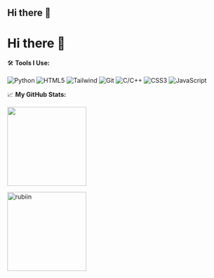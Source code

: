 ## Hi there 👋

<!--
**Ayush033/Ayush033** is a ✨ _special_ ✨ repository because its `README.md` (this file) appears on your GitHub profile.

Here are some ideas to get you started:

- 🔭 I’m currently working on ...
- 🌱 I’m currently learning ...
- 👯 I’m looking to collaborate on ...
- 🤔 I’m looking for help with ...
- 💬 Ask me about ...
- 📫 How to reach me: ...
- 😄 Pronouns: ...
- ⚡ Fun fact: ...
-->
# Hi there 👋


🛠️ **Tools I Use:**
<br/><br/>
![Python](https://img.shields.io/badge/-Python-black?style=for-the-badge&logo=Python)
![HTML5](https://img.shields.io/badge/-HTML5-black?style=for-the-badge&logo=html5&logoColor=white)
![Tailwind](https://img.shields.io/badge/-Tailwindcss-black?style=for-the-badge&logo=tailwindcss&logoColor=1572B6)
![Git](https://img.shields.io/badge/-Git-black?style=for-the-badge&logo=Git)
![C/C++](https://img.shields.io/badge/-C%2FC++-black?style=for-the-badge&logo=c%2B%2B)
![CSS3](https://img.shields.io/badge/-CSS3-black?style=for-the-badge&logo=css3&logoColor=1572B6)
![JavaScript](https://img.shields.io/badge/Made%20with-JavaScript-yellow?style=for-the-badge&logo=javascript)




📈 **My GitHub Stats:**

<p>
  <img height="180em" src="https://github-readme-stats.vercel.app/api?username=ayush033&theme=dracula&hide_border=true&include_all_commits=true&count_private=true" />
  
</p>

<p>
  
  <img height="180em"  src="https://github-profile-summary-cards.vercel.app/api/cards/profile-details?username=ayush033&theme=dracula" alt="rubiin"/>
 
</p>

